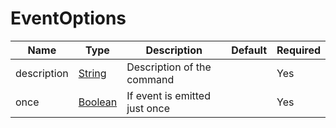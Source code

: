 # EventOptions

| Name        | Type                                                                                                | Description                   | Default | Required |
| ----------- | --------------------------------------------------------------------------------------------------- | ----------------------------- | ------- | -------- |
| description | [String](https://developer.mozilla.org/en-US/docs/Web/JavaScript/Reference/Global_Objects/String)   | Description of the command    |         | Yes      |
| once        | [Boolean](https://developer.mozilla.org/en-US/docs/Web/JavaScript/Reference/Global_Objects/Boolean) | If event is emitted just once |         | Yes      |

